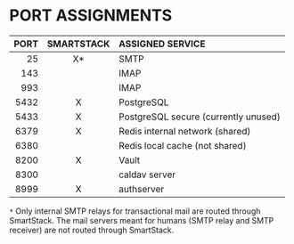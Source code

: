 # PORT ASSIGNMENTS

PORT   | SMARTSTACK | ASSIGNED SERVICE
------:|:----------:|:-----------------------------------------
  25   |      X*    | SMTP
 143   |            | IMAP
 993   |            | IMAP
5432   |      X     | PostgreSQL
5433   |      X     | PostgreSQL secure (currently unused)
6379   |      X     | Redis internal network (shared)
6380   |            | Redis local cache (not shared)
8200   |      X     | Vault
8300   |            | caldav server
8999   |      X     | authserver


`*` Only internal SMTP relays for transactional mail are routed through
SmartStack. The mail servers meant for humans (SMTP relay and SMTP
receiver) are not routed through SmartStack.
